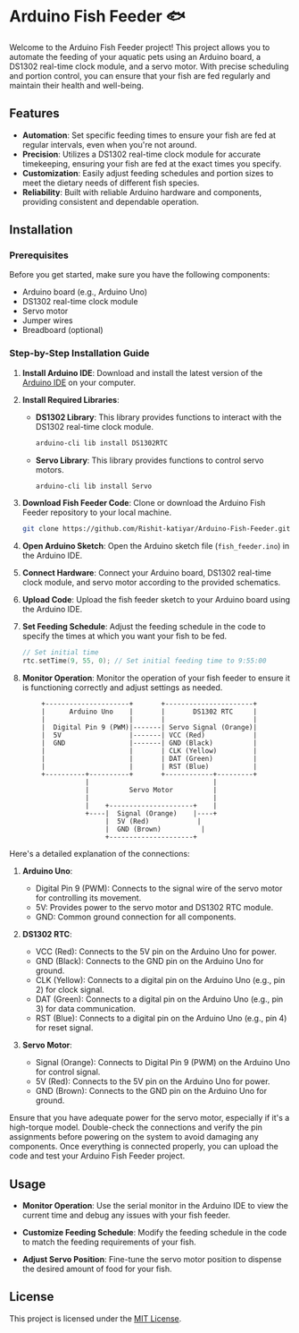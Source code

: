 # Arduino Fish Feeder 🐟

Welcome to the Arduino Fish Feeder project! This project allows you to automate the feeding of your aquatic pets using an Arduino board, a DS1302 real-time clock module, and a servo motor. With precise scheduling and portion control, you can ensure that your fish are fed regularly and maintain their health and well-being.

## Features

- **Automation**: Set specific feeding times to ensure your fish are fed at regular intervals, even when you're not around.
- **Precision**: Utilizes a DS1302 real-time clock module for accurate timekeeping, ensuring your fish are fed at the exact times you specify.
- **Customization**: Easily adjust feeding schedules and portion sizes to meet the dietary needs of different fish species.
- **Reliability**: Built with reliable Arduino hardware and components, providing consistent and dependable operation.

## Installation

### Prerequisites

Before you get started, make sure you have the following components:

- Arduino board (e.g., Arduino Uno)
- DS1302 real-time clock module
- Servo motor
- Jumper wires
- Breadboard (optional)

### Step-by-Step Installation Guide

1. **Install Arduino IDE**: Download and install the latest version of the [Arduino IDE](https://www.arduino.cc/en/software) on your computer.

2. **Install Required Libraries**:

   - **DS1302 Library**: This library provides functions to interact with the DS1302 real-time clock module.

     ```bash
     arduino-cli lib install DS1302RTC
     ```

   - **Servo Library**: This library provides functions to control servo motors.

     ```bash
     arduino-cli lib install Servo
     ```

3. **Download Fish Feeder Code**: Clone or download the Arduino Fish Feeder repository to your local machine.

    ```bash
    git clone https://github.com/Rishit-katiyar/Arduino-Fish-Feeder.git
    ```

4. **Open Arduino Sketch**: Open the Arduino sketch file (`fish_feeder.ino`) in the Arduino IDE.

5. **Connect Hardware**: Connect your Arduino board, DS1302 real-time clock module, and servo motor according to the provided schematics.

6. **Upload Code**: Upload the fish feeder sketch to your Arduino board using the Arduino IDE.

7. **Set Feeding Schedule**: Adjust the feeding schedule in the code to specify the times at which you want your fish to be fed.

    ```cpp
    // Set initial time
    rtc.setTime(9, 55, 0); // Set initial feeding time to 9:55:00
    ```

8. **Monitor Operation**: Monitor the operation of your fish feeder to ensure it is functioning correctly and adjust settings as needed.

```
        +---------------------+       +----------------------+
        |      Arduino Uno    |       |       DS1302 RTC     |
        |                     |       |                      |
        |  Digital Pin 9 (PWM)|-------| Servo Signal (Orange)|
        |  5V                 |-------| VCC (Red)            |
        |  GND                |-------| GND (Black)          |
        |                     |       | CLK (Yellow)         |
        |                     |       | DAT (Green)          |
        |                     |       | RST (Blue)           |
        +----------+----------+       +------------+---------+
                   |                               |
                   |          Servo Motor          |
                   |                               |
                   |    +---------------------+    |
                   +----|  Signal (Orange)    |----+
                        |  5V (Red)            |
                        |  GND (Brown)          |
                        +---------------------+

```

Here's a detailed explanation of the connections:

1. **Arduino Uno**:
   - Digital Pin 9 (PWM): Connects to the signal wire of the servo motor for controlling its movement.
   - 5V: Provides power to the servo motor and DS1302 RTC module.
   - GND: Common ground connection for all components.

2. **DS1302 RTC**:
   - VCC (Red): Connects to the 5V pin on the Arduino Uno for power.
   - GND (Black): Connects to the GND pin on the Arduino Uno for ground.
   - CLK (Yellow): Connects to a digital pin on the Arduino Uno (e.g., pin 2) for clock signal.
   - DAT (Green): Connects to a digital pin on the Arduino Uno (e.g., pin 3) for data communication.
   - RST (Blue): Connects to a digital pin on the Arduino Uno (e.g., pin 4) for reset signal.

3. **Servo Motor**:
   - Signal (Orange): Connects to Digital Pin 9 (PWM) on the Arduino Uno for control signal.
   - 5V (Red): Connects to the 5V pin on the Arduino Uno for power.
   - GND (Brown): Connects to the GND pin on the Arduino Uno for ground.

Ensure that you have adequate power for the servo motor, especially if it's a high-torque model. Double-check the connections and verify the pin assignments before powering on the system to avoid damaging any components. Once everything is connected properly, you can upload the code and test your Arduino Fish Feeder project.

## Usage

- **Monitor Operation**: Use the serial monitor in the Arduino IDE to view the current time and debug any issues with your fish feeder.

- **Customize Feeding Schedule**: Modify the feeding schedule in the code to match the feeding requirements of your fish.

- **Adjust Servo Position**: Fine-tune the servo motor position to dispense the desired amount of food for your fish.

## License

This project is licensed under the [MIT License](LICENSE).

